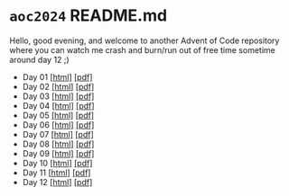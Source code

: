 # `aoc2024` README.md

Hello, good evening, and welcome to another Advent of Code repository where you can watch me crash and burn/run out of free time sometime around day 12 ;)

- Day 01 [[html]](html/day01.html) [[pdf]](pdf/day01.pdf)
- Day 02 [[html]](html/day02.html) [[pdf]](pdf/day02.pdf)
- Day 03 [[html]](html/day03.html) [[pdf]](pdf/day03.pdf)
- Day 04 [[html]](html/day04.html) [[pdf]](pdf/day04.pdf)
- Day 05 [[html]](html/day05.html) [[pdf]](pdf/day05.pdf)
- Day 06 [[html]](html/day06.html) [[pdf]](pdf/day06.pdf)
- Day 07 [[html]](html/day07.html) [[pdf]](pdf/day07.pdf)
- Day 08 [[html]](html/day08.html) [[pdf]](pdf/day08.pdf)
- Day 09 [[html]](html/day09.html) [[pdf]](pdf/day09.pdf)
- Day 10 [[html]](html/day10.html) [[pdf]](pdf/day10.pdf)
- Day 11 [[html]](html/day11.html) [[pdf]](pdf/day11.pdf)
- Day 12 [[html]](html/day12.html) [[pdf]](pdf/day12.pdf)
